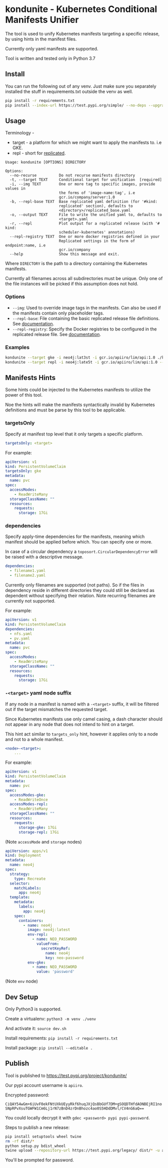 # kondunite - Kubernetes Conditional Manifests Unifier

The tool is used to unify Kubernetes manifests targeting a specific release, by using hints in the manifest files.

Currently only yaml manifests are supported.

Tool is written and tested only in Python 3.7

## Install

You can run the following out of any venv. Just make sure you separately installed the stuff in requirements.txt outside the venv as well.

```bash
pip install -r requirements.txt
pip install --index-url https://test.pypi.org/simple/ --no-deps --upgrade kondunite
```

## Usage

Terminology - 
* target - a platform for which we might want to apply the manifests to. i.e GKE.
* repl - short for [replicated](https://help.replicated.com/).

```text
Usage: kondunite [OPTIONS] DIRECTORY

Options:
  --no-recurse          Do not recurse manifests directory
  -t, --target TEXT     Conditional target for unification  [required]
  -i, --img TEXT        One or more tag to specific images, provide values in
                        the forms of 'image-name:tag', i.e
                        gcr.io/company/server:1.0
  -b, --repl-base TEXT  Base replicated yaml definition (for '#kind:
                        replicated' section), defaults to
                        <directory>/replicated_base.yaml
  -o, --output TEXT     File to write the unified yaml to, defaults to
                        <target>.yaml
  -r, --repl            Plot output for a replicated release (with '# kind:
                        scheduler-kubernetes' annotations)
  --repl-registry TEXT  One or more docker registries defined in your
                        Replicated settings in the form of endpoint:name, i.e
                        gcr.io/company
  --help                Show this message and exit.
```

Where `DIRECTORY` is the path to a directory containing the Kubernetes manifests.

Currently all filenames across all subdirectories must be unique. Only one of the file instances will be picked if this assumption does not hold.

### Options

* `--img`: Used to override image tags in the manifests. Can also be used if the manifests contain only placeholder tags.
* `--repl-base`: File containing the basic replicated release file definitions. See [documentation](https://help.replicated.com/docs/kubernetes/packaging-an-application/yaml-format/).
* `--repl-registry`: Specify the Docker registries to be configured in the replicated release file. See [documentation](https://help.replicated.com/docs/kubernetes/getting-started/docker-registries/).

### Examples

```bash
kondunite --target gke -i neo4j:lat3st -i gcr.io/apiiro/lim/api:1.0 ./k8s
kondunite --target repl -i neo4j:late5t -i gcr.io/apiiro/lim/api:1.0 --repl --repl-registry gcr.io/apiiro ./k8s
```

## Manifests Hints

Some hints could be injected to the Kubernetes manifests to utilize the power of this tool.

Noe the hints will make the manifests syntactically invalid by Kubernetes definitions and must be parse by this tool to be applicable.

### targetsOnly

Specify at manifest top level that it only targets a specific platform.

```yaml
targetsOnly: <target>
```

For example:

```yaml
apiVersion: v1
kind: PersistentVolumeClaim
targetsOnly: gke
metadata:
  name: pvc
spec:
  accessModes:
    - ReadWriteMany
  storageClassName: ""
  resources:
    requests:
      storage: 17Gi
```

### dependencies

Specify apply-time dependencies for the manifests, meaning which manifest should be applied before which. You can specify one or more.

In case of a circular dependency a `toposort.CircularDependencyError` will be raised with a descriptive message.

```yaml
dependencies:
  - filename1.yaml
  - filename2.yaml
```

Currently only filenames are supported (not paths). So if the files in dependency reside in different directories they could still be declared as dependent without specifying their relation. Note recurring filenames are currently not supported. 

For example:

```yaml
apiVersion: v1
kind: PersistentVolumeClaim
dependencies:
  - nfs.yaml
  - pv.yaml
metadata:
  name: pvc
spec:
  accessModes:
    - ReadWriteMany
  storageClassName: ""
  resources:
    requests:
      storage: 17Gi
```

### `-<target>` yaml node suffix

If any node in a manifest is named with a `-<target>` suffix, it will be filtered out if the target mismatches the requested target.

Since Kubernetes manifests use only camel casing, a dash character should not appear in any node that does not intend to hint on a target.

This hint act similar to `targets_only` hint, however it applies only to a node and not to a whole manifest.

```yaml
<node>-<target>:
    ...
```

For example:

```yaml
apiVersion: v1
kind: PersistentVolumeClaim
metadata:
  name: pvc
spec:
  accessModes-gke:
    - ReadWriteOnce
  accessModes-repl:
    - ReadWriteMany
  storageClassName: ""
  resources:
    requests:
      storage-gke: 17Gi
      storage-repl: 17Gi
```

(Note `accessMode` and `storage` nodes)

```yaml
apiVersion: apps/v1
kind: Deployment
metadata:
  name: neo4j
spec:
  strategy:
    type: Recreate
  selector:
    matchLabels:
      app: neo4j
  template:
    metadata:
      labels:
        app: neo4j
    spec:
      containers:
        - name: neo4j
          image: neo4j:latest
          env-repl:
            - name: NEO_PASSWORD
              valueFrom:
                secretKeyRef:
                  name: neo4j
                  key: neo-password
          env-gke:
            - name: NEO_PASSWORD
              value: 'password'
```

(Note `env` node)

## Dev Setup

Only Python3 is supported.

Create a virtualenv: `python3 -m venv ./venv`

And activate it: `source dev.sh`

Install requirements: `pip install -r requirements.txt`

Install package: `pip install --editable .`

## Publish

Tool is published to https://test.pypi.org/project/kondunite/

Our pypi account username is `apiiro`.

Encrypted password:

`CiQAY54wGm+6iUvF0ekFNtUXkUEyyRkf6huqJXjQsBbGUf7DM+gSOQDTHfdAONBEjRI1noSNpRPvXsuTGWFW1Cm6Lj1rN7zBnD4zrDnBhozc4ao0S5HDdDMvl/CV4nG6aQ==`

You could locally decrypt it with `gdec <password> pypi pypi-password`.

Steps to publish a new release:

```bash
pip install setuptools wheel twine
rm -rf dist/*
python setup.py bdist_wheel
twine upload --repository-url https://test.pypi.org/legacy/ dist/* -u apiiro
```

You'll be prompted for password.
